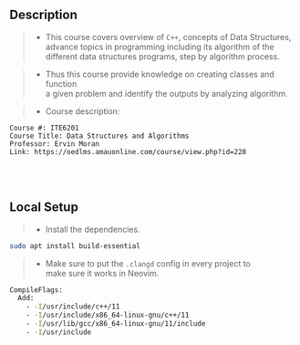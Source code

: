 ## Description

> - This course covers overview of `C++`, concepts of Data Structures, <br />
    advance topics in programming including its algorithm of the <br />
    different data structures programs, step by algorithm process.

> - Thus this course provide knowledge on creating classes and function <br />
    a given problem and identify the outputs by analyzing algorithm.

> - Course description:

```plaintext
Course #: ITE6201
Course Title: Data Structures and Algorithms
Professor: Ervin Moran
Link: https://oedlms.amauonline.com/course/view.php?id=228
```

<br />
<br />



## Local Setup

> - Install the dependencies.

```sh
sudo apt install build-essential
```

> - Make sure to put the `.clangd` config in every project to <br />
    make sure it works in Neovim.

```sh
CompileFlags:
  Add:
    - -I/usr/include/c++/11
    - -I/usr/include/x86_64-linux-gnu/c++/11
    - -I/usr/lib/gcc/x86_64-linux-gnu/11/include
    - -I/usr/include
```
